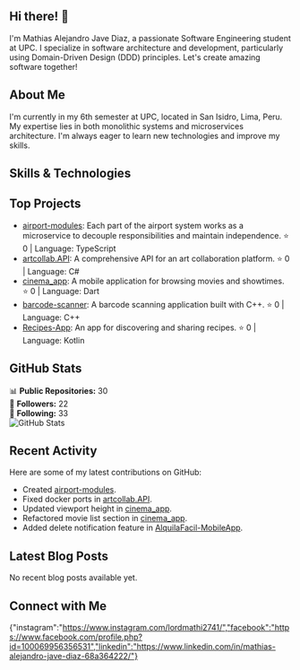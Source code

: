 ## Hi there! 👋

I'm Mathias Alejandro Jave Diaz, a passionate Software Engineering student at UPC. I specialize in software architecture and development, particularly using Domain-Driven Design (DDD) principles. Let's create amazing software together!

## About Me

I'm currently in my 6th semester at UPC, located in San Isidro, Lima, Peru. My expertise lies in both monolithic systems and microservices architecture. I'm always eager to learn new technologies and improve my skills.

## Skills & Technologies



## Top Projects

- [airport-modules](https://github.com/LordMathi2741/airport-modules): Each part of the airport system works as a microservice to decouple responsibilities and maintain independence. ⭐ 0 | Language: TypeScript
- [artcollab.API](https://github.com/LordMathi2741/artcollab.API): A comprehensive API for an art collaboration platform. ⭐ 0 | Language: C#
- [cinema_app](https://github.com/LordMathi2741/cinema_app): A mobile application for browsing movies and showtimes. ⭐ 0 | Language: Dart
- [barcode-scanner](https://github.com/LordMathi2741/barcode-scanner): A barcode scanning application built with C++. ⭐ 0 | Language: C++
- [Recipes-App](https://github.com/LordMathi2741/Recipes-App): An app for discovering and sharing recipes. ⭐ 0 | Language: Kotlin

## GitHub Stats

📊 **Public Repositories:** 30  
👥 **Followers:** 22  
👣 **Following:** 33  
![GitHub Stats](https://github-readme-stats.vercel.app/api?username=LordMathi2741&show_icons=true&theme=radical)

## Recent Activity

Here are some of my latest contributions on GitHub:
- Created [airport-modules](https://github.com/LordMathi2741/airport-modules).  
- Fixed docker ports in [artcollab.API](https://github.com/LordMathi2741/artcollab.API).  
- Updated viewport height in [cinema_app](https://github.com/LordMathi2741/cinema_app).  
- Refactored movie list section in [cinema_app](https://github.com/LordMathi2741/cinema_app).  
- Added delete notification feature in [AlquilaFacil-MobileApp](https://github.com/Applications-for-Mobile-Devices-WX63/AlquilaFacil-MobileApp).

## Latest Blog Posts

No recent blog posts available yet.

## Connect with Me

{"instagram":"https://www.instagram.com/lordmathi2741/","facebook":"https://www.facebook.com/profile.php?id=100069956356531","linkedin":"https://www.linkedin.com/in/mathias-alejandro-jave-diaz-68a364222/"}


